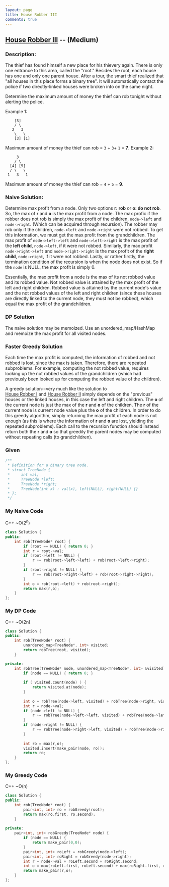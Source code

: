 ```yaml
---
layout: page
title: House Robber III
comments: true
---
```


## [House Robber III](https://leetcode.com/problems/house-robber-iii/description/) -- (Medium)

### Description:
The thief has found himself a new place for his thievery again. There is only one entrance to this area, 
called the "root." Besides the root, each house has one and only one parent house. After a tour, the smart 
thief realized that "all houses in this place forms a binary tree". It will automatically contact the police 
if two directly-linked houses were broken into on the same night.

Determine the maximum amount of money the thief can rob tonight without alerting the police.

Example 1:
```
    [3]
    / \
   2   3
    \   \ 
    [3] [1]
```
Maximum amount of money the thief can rob = ```3``` + ```3```+ ```1``` = **7**.
Example 2:
```
     3
    / \
  [4] [5]
  / \   \ 
 1   3   1
```
Maximum amount of money the thief can rob = ```4``` + ```5``` = **9**.
   
### Naive Solution:
Determine max profit from a node. Only two options **r: rob** or **o: do not rob**. So, the max of **r** and **o**
is the max profit from a node. The max profic if the robber does not rob is simply the max profit of the 
children, ```node->left``` and ```node->right```. (Which can be acquired through recursion).
The robber may rob only if the children, ```node->left``` and ```node->right``` were not robbed.
To get this information, we must get the max profit from the grandchildren. The max profit of ```node->left->left``` and
```node->left->right``` is the max profit of the **left child**, ```node->left```, if it were not robbed.
Similarly, the max profit ```node->right->left``` and ```node->right->right``` is the max profit of the **right child**,
```node->right```, if it were not robbed. Lastly, or rather firstly, the termination condition of the recursion is when
the node does not exist. So if the ```node``` is NULL, the max profit is simply 0.  
  
Essentially, the max profit from a node is the max of its not robbed value and its robbed value. Not robbed value is attained by
the max profit of the left and right children. Robbed value is attained by the current node's value and the not robbed values 
of the left and right children (since these houses are directly linked to the current node, they must not be robbed), which equal
the max profit of the grandchildren.  
  
### DP Solution
The naive solution may be memoized. Use an unordered_map/HashMap and memoize the max profit for all visited nodes.

### Faster Greedy Solution
Each time the max profit is computed, the information of robbed and not robbed is lost, since the max is taken. Therefore,
there are repeated subproblems. For example, computing the not robbed value, requires looking up the not robbed values of 
the grandchildren (which had previously been looked up for computing the robbed value of the children).  
  
A greedy solution--very much like the solution to  
[House Robber I](https://washifu.github.io/codeblog/pages/2017-10-16-House_Robber/) and
[House Robber II](https://washifu.github.io/codeblog/pages/2017-10-16-House_Robber_II/) simply depends on the "previous" houses
or the linked houses, in this case the left and right children. The **o** of the current node is just the max of the 
**r** and **o** of the children. The **r** of the current node is current node value plus the **o** of the children. In order
to do this greedy algorithm, simply returning the max profit of each node is not enough (as this is where the information 
of **r** and **o** are lost, yielding the repeated subproblems). Each call to the recursion function should instead return both
the **r** and **o** so that greedily the parent nodes may be computed without repeating calls (to grandchildren).  
  
### Given
```c++
/**
 * Definition for a binary tree node.
 * struct TreeNode {
 *     int val;
 *     TreeNode *left;
 *     TreeNode *right;
 *     TreeNode(int x) : val(x), left(NULL), right(NULL) {}
 * };
 */
 ```  
  
### My Naive Code  
C++ ~O(2<sup>n</sup>)  
```c++
class Solution {
public:
    int rob(TreeNode* root) {
        if (root == NULL) { return 0; }
        int r = root->val;
        if (root->left != NULL) {
            r += rob(root->left->left) + rob(root->left->right);
        }
        if (root->right != NULL) {
            r += rob(root->right->left) + rob(root->right->right);
        } 
        int o = rob(root->left) + rob(root->right);
        return max(r,o);
    }
};
```  
  
### My DP Code  
C++  ~O(2n)  
```c++
class Solution {
public:
    int rob(TreeNode* root) {
        unordered_map<TreeNode*, int> visited;
        return robTree(root, visited);
    }

private:
    int robTree(TreeNode* node, unordered_map<TreeNode*, int> &visited) {
        if (node == NULL) { return 0; }
        
        if ( visited.count(node) ) {
            return visited.at(node);
        }
        
        int o = robTree(node->left, visited) + robTree(node->right, visited);
        int r = node->val;
        if (node->left != NULL) {
            r += robTree(node->left->left, visited) + robTree(node->left->right, visited);
        }
        if (node->right != NULL) {
            r += robTree(node->right->left, visited) + robTree(node->right->right, visited);
        }
        
        int ro = max(r,o);
        visited.insert(make_pair(node, ro));
        return ro;
    }
};
```  
  
### My Greedy Code  
C++ ~O(n)  
```c++
class Solution {
public:
    int rob(TreeNode* root) {
        pair<int, int> ro = robGreedy(root);
        return max(ro.first, ro.second);
    }
    
private:
    pair<int, int> robGreedy(TreeNode* node) {
        if (node == NULL) {
            return make_pair(0,0);
        }        
        pair<int, int> roLeft = robGreedy(node->left);
        pair<int, int> roRight = robGreedy(node->right);
        int r = node->val + roLeft.second + roRight.second;
        int o = max(roLeft.first, roLeft.second) + max(roRight.first, roRight.second);
        return make_pair(r,o);
    }
};
```
